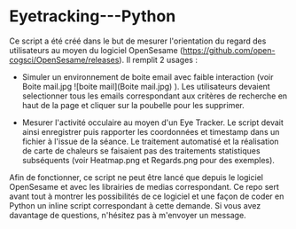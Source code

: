 # Eyetracking---Python

Ce script a été créé dans le but de mesurer l'orientation du regard des utilisateurs au moyen du logiciel OpenSesame (https://github.com/open-cogsci/OpenSesame/releases). Il remplit 2 usages : 

- Simuler un environnement de boite email avec faible interaction (voir Boite mail.jpg ![boite mail](Boite mail.jpg) ). Les utilisateurs devaient selectionner tous les emails correspondant aux critères de recherche en haut de la page et cliquer sur la poubelle pour les supprimer.

- Mesurer l'activité occulaire au moyen d'un Eye Tracker. Le script devait ainsi enregistrer puis rapporter les coordonnées et timestamp dans un fichier à l'issue de la séance. Le traitement automatisé et la réalisation de carte de chaleurs se faisaient pas des traitements statistiques subséquents (voir Heatmap.png et Regards.png pour des exemples). 

Afin de fonctionner, ce script ne peut être lancé que depuis le logiciel OpenSesame et avec les librairies de medias correspondant. Ce repo sert avant tout à montrer les possibilités de ce logiciel et une façon de coder en Python un inline script correspondant à cette demande. Si vous avez davantage de questions, n'hésitez pas à m'envoyer un message.
